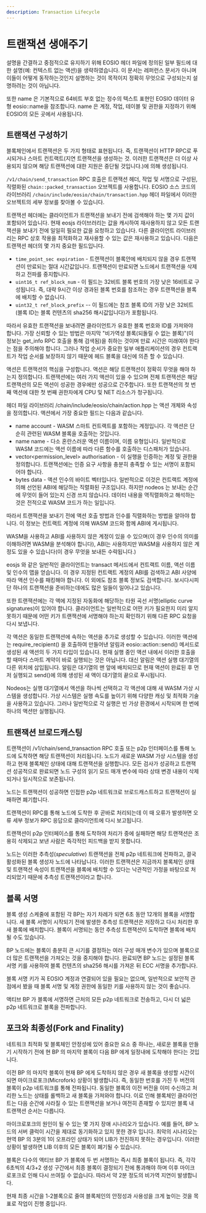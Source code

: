 ```yaml
---
description: Transaction Lifecycle
---
```


# 트랜잭션 생애주기

설명을 간결하고 중점적으로 유지하기 위해 EOSIO 헤더 파일에 정의된 일부 필드에 대한 설명(예: 컨텍스트 없는 액션)을 생략하였습니다. 이 문서는 레퍼런스 문서가 아니며 이들이 어떻게 동작하는것인지 설명하는 것이 목적이지 정확히 무엇으로 구성되는지 설명하려는 것이 아닙니다.&#x20;

또한 name 은 기본적으로 64비트 부호 없는 정수의 텍스트 표현인 EOSIO 데이터 유형 eosio::name을 참조합니다. name 은 계정, 작업, 테이블 및 권한을 지정하기 위해 EOSIO의 모든 곳에서 사용됩니다.

## 트랜잭션 구성하기

블록체인에서 트랜잭션은 두 가지 형태로 표현됩니다. 즉, 트랜잭션이 HTTP RPC로 푸시되거나 스마트 컨트랙트(지연 트랜잭션을 생성하는 것. 이러한 트랜잭션은 더 이상 사용되지 않으며 해당 트랜잭션에 대한 지원은 중단될 것입니다.)에 의해 생성됩니다.&#x20;

&#x20;`/v1/chain/send_transaction` RPC 호출은 트랜잭션 헤더, 작업 및 서명으로 구성된, 직렬화된 `chain::packed_transaction` 오브젝트를 사용합니다. EOSIO 소스 코드의 라이브러리 `/chain/include/eosio/chain/transaction.hpp` 헤더 파일에서 이러한 오브젝트의 세부 정보를 찾아볼 수 있습니다.&#x20;

트랜잭션 헤더에는 클라이언트가 트랜잭션을 보내기 전에 검색해야 하는 몇 가지 값이 포함되어 있습니다. 현재 eosjs 라이브러리는 값을 캐시하여 재사용하지 않고 모든 트랜잭션을 보내기 전에 일일히 필요한 값을 요청하고 있습니다. 다른 클라이언트 라이브러리는 RPC 상호 작용을 최적화하고 재사용할 수 있는 값은 재사용하고 있습니다. 다음은 트랜잭션 헤더의 몇 가지 중요한 필드입니다.&#x20;

* `time_point_sec expiration` - 트랜잭션이 블록안에 배치되지 않을 경우 트랜잭션이 만료되는 절대 시간값입니다. 트랜잭션이 만료되면 노드에서 트랜잭션을 삭제하고 전파를 중지합니다.&#x20;
* `uint16_t ref_block_num` - 이 필드는 32비트 블록 번호의 가장 낮은 16비트로 구성됩니다. 즉, 대략 9시간 이상 경과된 블록 번호를 참조하는 경우 트랜잭션을 블록에 배치할 수 없습니다.&#x20;
* `uint32_t ref_block_prefix` -- 이 필드에는 참조 블록 ID의 가장 낮은 32비트(블록 ID는 블록 컨텐츠의 sha256 해시값입니다)가 포함됩니다.

따라서 유효한 트랜잭션을 보내려면 클라이언트가 유효한 블록 번호와 ID를 가져와야 합니다. 가장 신뢰할 수 있는 방법은 마지막 "비가역성 블록(되돌릴 수 없는 블록)"(이 정보는 get\_info RPC 호출을 통해 검색됨)을 취하는 것이며 만료 시간은 미래여야 한다는 점을 주의해야 합니다. 그러나 작업 순서가 중요한 일부 애플리케이션의 경우 컨트랙트가 작업 순서를 보장하지 않기 때문에 헤드 블록을 대신에 의존 할 수 있습니다.&#x20;

액션은 트랜잭션의 핵심을 구성합니다. 액션은 해당 트랜잭션이 정확히 무엇을 해야 하는지 정의합니다. 트랜잭션에는 여러 가지 액션이 있을 수 있으며 전체 트랜잭션은 해당 트랜잭션의 모든 액션이 성공한 경우에만 성공으로 간주합니다. 또한 트랜잭션의 첫 번째 액션에 대한 첫 번째 권한자에게 CPU 및 NET 리소스가 청구됩니다.&#x20;

헤더 파일 라이브러리 /chain/include/eosio/chain/action.hpp 는 액션 개체와 속성을 정의합니다. 액션에서 가장 중요한 필드는 다음과 같습니다.

* name account - WASM 스마트 컨트랙트를 포함하는 계정입니다. 각 액션은 단순히 관련된 WASM 블록을 호출하는 것입니다.&#x20;
* name name - 다소 혼란스러운 액션 이름이며, 이름 유형입니다. 일반적으로 WASM 코드에는 액션 이름에 따라 다른 함수를 호출하는 디스패처가 있습니다.&#x20;
* vector\<permission\_level> authorisation - 이 실행을 인증하는 계정 및 권한을 정의합니다. 트랜잭션에는 인증 요구 사항을 충분히 충족할 수 있는 서명이 포함되어야 합니다.&#x20;
* bytes data - 액션 인수의 바이트 벡터입니다. 일반적으로 이것은 컨트랙트 계정에 의해 선언된 ABI에 해당하는 직렬화된 구조입니다. 하지만 nodeos 는 보내는 순간에 무엇이 들어 있는지 신경 쓰지 않습니다. 데이터 내용을 역직렬화하고 해석하는 것은 전적으로 WASM 코드가 하는 일입니다.

따라서 트랜잭션을 보내기 전에 액션 호출 방법과 인수를 직렬화하는 방법을 알아야 합니다. 이 정보는 컨트랙트 계정에 의해 WASM 코드와 함께 ABI에 게시됩니다.

&#x20;WASM을 사용하고 ABI를 사용하지 않은 계정이 있을 수 있으며(이 경우 인수의 의미를 이해하려면 WASM을 분석해야 합니다), ABI는 사용하지만 WASM을 사용하지 않은 계정도 있을 수 있습니다(이 경우 무엇을 보내든 수락됩니다.)

eosjs 와 같은 일반적인 클라이언트는 transact 메서드에서 컨트랙트 이름, 액션 이름 및 인수의 맵을 얻습니다. 이 경우 지정된 컨트랙트 계정의 ABI를 검색하고 ABI 사양에 따라 액션 인수를 패킹해야 합니다. 이 외에도 참조 블록 정보도 검색합니다. 보시다시피 단 하나의 트랜잭션을 준비하는데에도 많은 일들이 일어나고 있습니다.&#x20;

또한 트랜잭션에는 각 액에 지정된 자동화에 해당하는 타원 곡선 서명(elliptic curve signatures)이 있어야 합니다. 클라이언트는 일반적으로 어떤 키가 필요한지 미리 알지 못하기 때문에 어떤 키가 트랜잭션에 서명해야 하는지 확인하기 위해 다른 RPC 요청을 다시 보냅니다.

각 액션은 동일한 트랜잭션에 속하는 액션을 추가로 생성할 수 있습니다. 이러한 액션에는 require\_recipient() 을 호출하여 만들어낸 알림과 eosio::action::send() 메서드로 생성된 새 액션의 두 가지 타입이 있습니다. 현재 실행 중인 액션 내에서 이러한 호출을 할 때마다 스마트 계약이 바로 실행되는 것은 아닙니다. 대신 알림은 액션 실행 대기열의 다른 위치에 삽입됩니다. 알림은 대기열의 맨 앞에 배치되므로 현재 액션이 완료된 후 먼저 실행되고 send()에 의해 생성된 새 액이 대기열의 끝으로 푸시됩니다.&#x20;

Nodeos는 실행 대기열에서 액션을 하나씩 선택하고 각 액션에 대해 새 WASM 가상 시스템을 생성합니다. 가상 시스템은 실행 속도를 높이기 위해 다양한 캐싱 및 최적화 기술을 사용하고 있습니다. 그러나 일반적으로 각 실행은 빈 가상 환경에서 시작되며 한 번에 하나의 액션만 실행됩니다.

## 트랜잭션 브로드캐스팅

트랜잭션이 /v1/chain/send\_transaction RPC 호출 또는 p2p 인터페이스를 통해 노드에 도착하면 해당 트랜잭션이 처리됩니다. 노드가 새로운 WASM 가상 시스템을 생성하고 현재 블록체인 상태에 대해 트랜잭션을 실행합니다. 모든 검사가 성공하고 트랜잭션 성공적으로 완료되면 노드 구성의 읽기 모드 매개 변수에 따라 상태 변경 내용이 삭제되거나 일시적으로 보존됩니다.

노드는 트랜잭션이 성공하면 인접한 p2p 네트워크로 브로드캐스트하고 트랜잭션이 실패하면 폐기합니다.&#x20;

트랜잭션이 RPC를 통해 노드에 도착한 후 곧바로 처리되는데 이 때 오류가 발생하면 오류 세부 정보가 RPC 응답으로 클라이언트에 다시 보고됩니다.&#x20;

트랜잭션이 p2p 인터페이스를 통해 도착하여 처리가 중에 실패하면 해당 트랜잭션은 조용히 삭제되고 보낸 사람은 즉각적인 피드백을 받지 못합니다.&#x20;

노드는 이러한 추측성(_speculative_) 트랜잭션을 전체 p2p 네트워크에 전파하고, 결국 활성화된 블록 생성자 노드에 나타납니다. 이러한 트랜잭션은 지금까지 블록체인 상태 및 트랜잭션 속성이 트랜잭션을 블록에 배치할 수 있다는 낙관적인 가정을 바탕으로 처리되었기 때문에 추측성 트랜잭션이라고 합니다.

## 블록 서명

블록 생성 스케줄에 포함된 각 BP는 자기 차례가 되면 6초 동안 12개의 블록을 서명합니다. 새 블록 서명이 시작되기 전에 발생한 추측성 트랜잭션은 저장하고 다시 처리한 후 새 블록에 배치합니다. 블록이 서명되는 동안 추측성 트랜잭션이 도착하면 블록에 배치될 수도 있습니다.&#x20;

BP 노드에는 블록이 충분히 큰 시기를 결정하는 여러 구성 매개 변수가 있으며 블록으로 더 많은 트랜잭션을 가져오는 것을 중지해야 합니다. 완료되면 BP 노드는 설정된 블록 서명 키를 사용하여 블록 컨텐츠의 sha256 해시를 가져온 뒤 ECC 서명을 추가합니다.&#x20;

블록 서명 키가 꼭 EOSIO 계정과 연결되어 있을 필요는 없으며, 일반적으로 보안적 관점에서 봤을 때 블록 서명 및 계정 권한에 동일한 키를 사용하지 않는 것이 좋습니다.&#x20;

액티브  BP 가 블록에 서명하면 근처의 모든 p2p 네트워크로 전송하고, 다시 더 넓은 p2p 네트워크로 블록을 전파합니다.

## 포크와 최종성(Fork and Finality)

네트워크 최적화 및 블록체인 안정성에 있어 중요한 요소 중 하나는, 새로운 블록을 만들기 시작하기 전에 현 BP 의 마지막 블록이 다음 BP 에게 일정내에 도착해야 한다는 것입니다.&#x20;

이전 BP 의 마지막 블록이 현재 BP 에게 도착하지 않은 경우 새 블록을 생성할 시간이 되면 마이크로포크(Microfork) 상황이 발생합니다. 즉, 동일한 번호를 가진 두 버전의 블록이 p2p 네트워크를 통해 전파됩니다. 동일한 블록의 이전 버전을 이미 수신하고 처리한 노드는 상태를 롤백하고 새 블록을 가져와야 합니다. 이로 인해 블록체인 클라이언트는 다음 순간에 사라질 수 있는 트랜잭션을 보거나 여전히 존재할 수 있지만 블록 내 트랜잭션 순서는 다릅니다.&#x20;

마이크로포크의 원인이 될 수 있는 몇 가지 장애 시나리오가 있습니다. 예를 들어, BP 노드의 서버 클럭이 시간을 제대로 동기화하고 있지 못한 경우 입니다. 최악의 시나리오는 현역 BP 의 3분의 1이 오프라인 상태가 되어 LIB가 전진하지 못하는 경우입니다. 이러한 상황이 발생하면 LIB 이후의 모든 블록이 폐기될 수 있습니다.&#x20;

블록은 다수의 액티브 BP 가 블록에 두 번 서명하는 즉시 최종 블록이 됩니다. 즉, 각각 6초씩의 4/3+2 생성 구간에서 최종 블록이 결정되기 전에 통과해야 하며 이후 마이크로포크로 인해 다시 쓰여질 수 없습니다. 따라서 약 2분 정도의 비가역 지연이 발생합니다.&#x20;

현재 최종 시간을 1-2블록으로 줄여 블록체인의 안정성과 사용성을 크게 높이는 것을 목표로 작업이 진행 중입니다.
